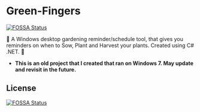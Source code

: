 # Green-Fingers
[![FOSSA Status](https://app.fossa.com/api/projects/git%2Bgithub.com%2Fmattu08%2FGreen-Fingers.svg?type=shield)](https://app.fossa.com/projects/git%2Bgithub.com%2Fmattu08%2FGreen-Fingers?ref=badge_shield)

:sunflower: A Windows desktop gardening reminder/schedule tool, that gives you reminders on when to Sow, Plant and Harvest your plants. Created using C# .NET. :strawberry:

- **This is an old project that I created that ran on Windows 7. May update and revisit in the future.**

## License
[![FOSSA Status](https://app.fossa.com/api/projects/git%2Bgithub.com%2Fmattu08%2FGreen-Fingers.svg?type=large)](https://app.fossa.com/projects/git%2Bgithub.com%2Fmattu08%2FGreen-Fingers?ref=badge_large)
